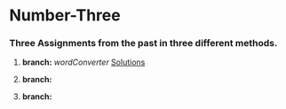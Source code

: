 # Number-Three

### Three Assignments from the past in three different methods.


1. **branch:** _wordConverter_ [Solutions](https://github.com/rubenSinzig/number-three/blob/wordConverter/index.js)

3. **branch:**

5. **branch:**

